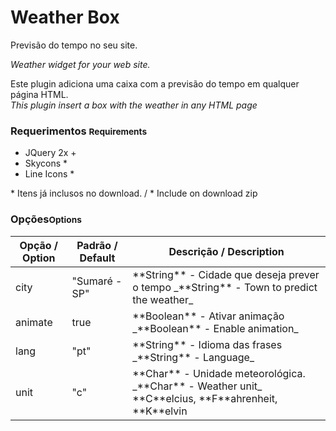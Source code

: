 # **Weather** Box

Previsão do tempo no seu site.

_Weather widget for your web site._

Este plugin adiciona uma caixa com a previsão do tempo em qualquer página HTML.<br>
_This plugin insert a box with the weather in any HTML page_

### **Requerimentos** <small>Requirements</small>

*   JQuery 2x +
*   Skycons *
*   Line Icons *

\* Itens já inclusos no download. / * Include on download zip

### **Opções**<small>Options</small>

<table><thead><tr><th>Opção / Option</th><th>Padrão / Default</th><th>Descrição / Description</th></tr></thead><tbody><tr><td>city</td><td>"Sumaré - SP"</td><td>**String** - Cidade que deseja prever o tempo  
_**String** - Town to predict the weather_</td></tr><tr><td>animate</td><td>true</td><td>**Boolean** - Ativar animação 
_**Boolean** - Enable animation_</td></tr><tr><td>lang</td><td>"pt"</td><td>**String** - Idioma das frases 
_**String** - Language_</td></tr><tr><td>unit</td><td>"c"</td><td>**Char** - Unidade meteorológica.  
_**Char** - Weather unit_
**C**elcius, **F**ahrenheit, **K**elvin
</td></tr></tbody></table>

